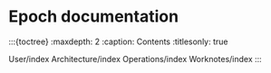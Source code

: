 # Epoch documentation

:::{toctree}
:maxdepth: 2
:caption: Contents
:titlesonly: true

User/index
Architecture/index
Operations/index
Worknotes/index
:::

